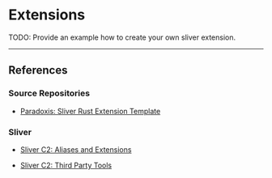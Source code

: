 # Extensions

TODO: Provide an example how to create your own sliver extension.

---
## References

### Source Repositories

- [Paradoxis: Sliver Rust Extension Template](https://github.com/Paradoxis/Sliver-Rust-Extension-Template)

### Sliver

- [Sliver C2: Aliases and Extensions](https://sliver.sh/docs?name=Aliases+and+Extensions)

- [Sliver C2: Third Party Tools](https://sliver.sh/docs?name=Third+Party+Tools)